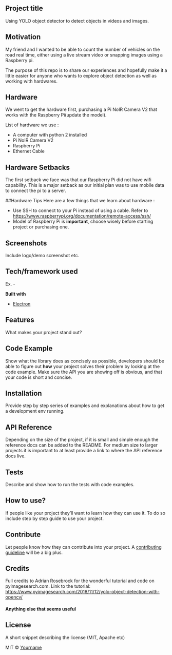 ## Project title
Using YOLO object detector to detect objects in videos and images.

## Motivation
My friend and I wanted to be able to count the number of vehicles on the road real time, either using a live stream video or snapping images using a Raspberry pi.

The purpose of this repo is to share our experiences and hopefully make it a little easier for anyone who wants to explore object detection as well as working with hardwares.

## Hardware
We went to get the hardware first, purchasing a Pi NoIR Camera V2 that works with the Raspberry Pi(update the model).

List of hardware we use :
- A computer with python 2 installed
- Pi NoIR Camera V2
- Raspberry Pi
- Ethernet Cable

## Hardware Setbacks
The first setback we face was that our Raspberry Pi did not have wifi capability. This is a major setback as our initial plan was to use mobile data to connect the pi to a server.  

##Hardware Tips
Here are a few things that we learn about hardware :
- Use SSH to connect to your Pi instead of using a cable. Refer to https://www.raspberrypi.org/documentation/remote-access/ssh/
- Model of Raspberry Pi is <b>important</b>, choose wisely before starting project or purchasing one.


## Screenshots
Include logo/demo screenshot etc.

## Tech/framework used
Ex. -

<b>Built with</b>
- [Electron](https://electron.atom.io)

## Features
What makes your project stand out?

## Code Example
Show what the library does as concisely as possible, developers should be able to figure out **how** your project solves their problem by looking at the code example. Make sure the API you are showing off is obvious, and that your code is short and concise.

## Installation
Provide step by step series of examples and explanations about how to get a development env running.

## API Reference

Depending on the size of the project, if it is small and simple enough the reference docs can be added to the README. For medium size to larger projects it is important to at least provide a link to where the API reference docs live.

## Tests
Describe and show how to run the tests with code examples.

## How to use?
If people like your project they’ll want to learn how they can use it. To do so include step by step guide to use your project.

## Contribute

Let people know how they can contribute into your project. A [contributing guideline](https://github.com/zulip/zulip-electron/blob/master/CONTRIBUTING.md) will be a big plus.

## Credits
Full credits to Adrian Rosebrock for the wonderful tutorial and code on pyimagesearch.com. Link to the tutorial: https://www.pyimagesearch.com/2018/11/12/yolo-object-detection-with-opencv/

#### Anything else that seems useful

## License
A short snippet describing the license (MIT, Apache etc)

MIT © [Yourname]()    
